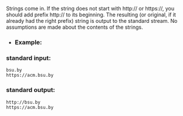 Strings come in. If the string does not start with http:// or https://, you should add prefix http:// to its beginning.
The resulting (or original, if it already had the right prefix) string is output to the standard stream. 
No assumptions are made about the contents of the strings.

- ### Example:
### standard input:
```
bsu.by
https://acm.bsu.by
```
### standard output:
```
http://bsu.by
https://acm.bsu.by
```
